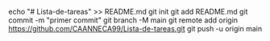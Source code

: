 echo "# Lista-de-tareas" >> README.md 
git init 
git add README.md 
git commit -m "primer commit" 
git branch -M main 
git remote add origin https://github.com/CAANNECA99/Lista-de-tareas.git
 git push -u origin main
